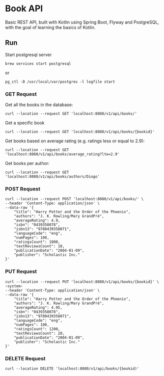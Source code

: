 # Book API

Basic REST API, built with Kotlin using Spring Boot, Flyway and PostgreSQL, with the goal of learning the basics of Kotlin.

## Run 
Start postgresql server
```shell
brew services start postgresql
```

or

```shell
pg_ctl -D /usr/local/var/postgres -l logfile start
```

### GET Request

Get all the books in the database:
```shell
curl --location --request GET 'localhost:8080/v1/api/books/'
```

Get a specific book
```shell
curl --location --request GET 'localhost:8080/v1/api/books/{bookid}'
```

Get books based on average rating (e.g. ratings less or equal to 2.9):
```shell
curl --location --request GET 'localhost:8080/v1/api/books/average_rating?lte=2.9'
```

Get books per author:
```shell
curl --location --request GET 'localhost:8080/v1/api/books/authors/Diogo'
```

### POST Request

```shell
curl --location --request POST 'localhost:8080/v1/api/books/' \
--header 'Content-Type: application/json' \
--data-raw '{
    "title": "Harry Potter and the Order of the Phoenix",
    "authors": "J. K. Rowling/Mary GrandPré",
    "averageRating": 4.9,
    "isbn": "0439358078",
    "isbn13": "9780439358071",
    "languageCode": "eng",
    "numPages": 100,
    "ratingsCount": 1000,
    "textReviewsCount": 10,
    "publicationDate": "2004-01-09",
    "publisher": "Scholastic Inc."
}'
```

### PUT Request

```shell
curl --location --request PUT 'localhost:8080/v1/api/books/{bookid}' \                                                                                              ‹system›
--header 'Content-Type: application/json' \
--data-raw '{
    "title": "Harry Potter and the Order of the Phoenix",
    "authors": "J. K. Rowling/Mary GrandPré",
    "averageRating": 4.95,
    "isbn": "0439358078",
    "isbn13": "9780439358071",
    "languageCode": "eng",
    "numPages": 100,
    "ratingsCount": 1200,
    "textReviewsCount": 20,
    "publicationDate": "2004-01-09",
    "publisher": "Scholastic Inc."
}'
```

### DELETE Request
```shell
curl --location DELETE 'localhost:8080/v1/api/books/{bookid)'
```
